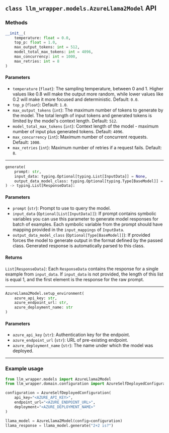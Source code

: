 ## `class llm_wrapper.models.AzureLlama2Model` API
### Methods
```python
__init__(
    temperature: float = 0.0,
    top_p: float = 1.0,
    max_output_tokens: int = 512,
    model_total_max_tokens: int = 4096,
    max_concurrency: int = 1000,
    max_retries: int = 8
)
```
#### Parameters
- `temperature` (`float`): The sampling temperature, between 0 and 1. Higher values like 0.8 will make the output more
   random, while lower values like 0.2 will make it more focused and deterministic. Default: `0.0`.
- `top_p` (`float`): Default: `1.0`.
- `max_output_tokens` (`int`): The maximum number of tokens to generate by the model. The total length of input tokens 
   and generated tokens is limited by the model's context length. Default: `512`.
- `model_total_max_tokens` (`int`): Context length of the model - maximum number of input plus generated tokens.
   Default: `4096`.
- `max_concurrency` (`int`): Maximum number of concurrent requests. Default: `1000`.
- `max_retries` (`int`): Maximum number of retries if a request fails. Default: `8`.

---

```python
generate(
    prompt: str,
    input_data: typing.Optional[typing.List[InputData]] = None,
    output_data_model_class: typing.Optional[typing.Type[BaseModel]] = None
) -> typing.List[ResponseData]:
```
#### Parameters
- `prompt` (`str`): Prompt to use to query the model.
- `input_data` (`Optional[List[InputData]]`): If prompt contains symbolic variables you can use this parameter to
   generate model responses for batch of examples. Each symbolic variable from the prompt should have mapping provided
   in the `input_mappings` of `InputData`.
- `output_data_model_class` (`Optional[Type[BaseModel]]`): If provided forces the model to generate output in the
  format defined by the passed class. Generated response is automatically parsed to this class.

#### Returns
`List[ResponseData]`: Each `ResponseData` contains the response for a single example from `input_data`. If `input_data`
is not provided, the length of this list is equal 1, and the first element is the response for the raw prompt. 

---

```python
AzureLlama2Model.setup_environment(
    azure_api_key: str,
    azure_endpoint_url: str,
    azure_deployment_name: str
)
```
#### Parameters
- `azure_api_key` (`str`): Authentication key for the endpoint.
- `azure_endpoint_url` (`str`): URL of pre-existing endpoint.
- `azure_deployment_name` (`str`): The name under which the model was deployed.

---

### Example usage
```python
from llm_wrapper.models import AzureLlama2Model 
from llm_wrapper.domain.configuration import AzureSelfDeployedConfiguration

configuration = AzureSelfDeployedConfiguration(
    api_key="<AZURE_API_KEY>",
    endpoint_url="<AZURE_ENDPOINT_URL>",
    deployment="<AZURE_DEPLOYMENT_NAME>"
)

llama_model = AzureLlama2Model(config=configuration)
llama_response = llama_model.generate("2+2 is?")
```